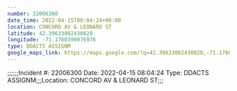 ```yaml
---
number: 22006300
date_time: 2022-04-15T08:04:24+00:00
location: CONCORD AV & LEONARD ST
latitude: 42.39633002430028
longitude: -71.1760399076976
type: DDACTS ASSIGNM
google_maps_link: https://maps.google.com/?q=42.39633002430028,-71.1760399076976
---
```


;;;;;;Incident #: 22006300   Date: 2022-04-15 08:04:24    Type: DDACTS ASSIGNM;;;Location: CONCORD AV & LEONARD ST;;;
